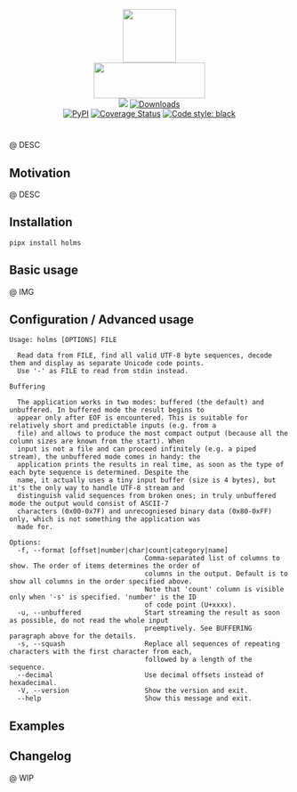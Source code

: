 <div align="center">
   <img src="https://s3.eu-north-1.amazonaws.com/dp2.dl/readme/es7s/holms/logo.png" width="96" height="96"><br>
   <img src="https://s3.eu-north-1.amazonaws.com/dp2.dl/readme/es7s/holms/label.png" width="200" height="64">
</div>

<div align="center">
  <img src="https://img.shields.io/badge/python-3.10-3776AB?logo=python&logoColor=white&labelColor=333333">
  <a href="https://pepy.tech/project/holms/"><img alt="Downloads" src="https://pepy.tech/badge/holms"></a>
  <br>
  <a href="https://pypi.org/project/holms/"><img alt="PyPI" src="https://img.shields.io/pypi/v/holms"></a>
  <a href='https://coveralls.io/github/es7s/holms?branch=master'><img src='https://coveralls.io/repos/github/es7s/holms/badge.svg?branch=master' alt='Coverage Status' /></a>
  <a href="https://github.com/psf/black"><img alt="Code style: black" src="https://img.shields.io/badge/code%20style-black-000000.svg"></a>
</div>
<h1> </h1>

@ DESC


## Motivation

@ DESC


## Installation

    pipx install holms


## Basic usage

@ IMG

## Configuration / Advanced usage

    Usage: holms [OPTIONS] FILE
    
      Read data from FILE, find all valid UTF-8 byte sequences, decode them and display as separate Unicode code points.
      Use '-' as FILE to read from stdin instead.
    
    Buffering
    
      The application works in two modes: buffered (the default) and unbuffered. In buffered mode the result begins to
      appear only after EOF is encountered. This is suitable for relatively short and predictable inputs (e.g. from a
      file) and allows to produce the most compact output (because all the column sizes are known from the start). When
      input is not a file and can proceed infinitely (e.g. a piped stream), the unbuffered mode comes in handy: the
      application prints the results in real time, as soon as the type of each byte sequence is determined. Despite the
      name, it actually uses a tiny input buffer (size is 4 bytes), but it's the only way to handle UTF-8 stream and
      distinguish valid sequences from broken ones; in truly unbuffered mode the output would consist of ASCII-7
      characters (0x00-0x7F) and unrecogniesed binary data (0x80-0xFF) only, which is not something the application was
      made for.
    
    Options:
      -f, --format [offset|number|char|count|category|name]
                                      Comma-separated list of columns to show. The order of items determines the order of
                                      columns in the output. Default is to show all columns in the order specified above.
                                      Note that 'count' column is visible only when '-s' is specified. 'number' is the ID
                                      of code point (U+xxxx).
      -u, --unbuffered                Start streaming the result as soon as possible, do not read the whole input
                                      preemptively. See BUFFERING paragraph above for the details.
      -s, --squash                    Replace all sequences of repeating characters with the first character from each,
                                      followed by a length of the sequence.
      --decimal                       Use decimal offsets instead of hexadecimal.
      -V, --version                   Show the version and exit.
      --help                          Show this message and exit.   

## Examples



## Changelog

@ WIP

